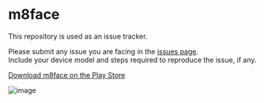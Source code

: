 # m8face

This repository is used as an issue tracker.  

Please submit any issue you are facing in the [issues page](https://github.com/rdnt/m8face/issues).  
Include your device model and steps required to reproduce the issue, if any.

[Download m8face on the Play Store](https://play.google.com/store/apps/details?id=dev.rdnt.m8face)

![image](https://user-images.githubusercontent.com/17600197/213029406-018a5c66-726a-4bb5-92b0-723fb922da9f.png)
